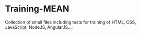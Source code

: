 # Training-MEAN
Collection of small files including tests for training of HTML, CSS, JavaScript, NodeJS, AngularJS....
